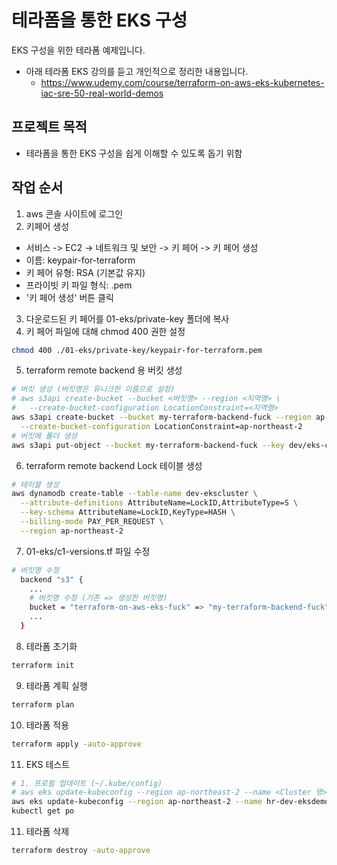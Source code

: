 # 테라폼을 통한 EKS 구성
EKS 구성을 위한 테라폼 예제입니다.
- 아래 테라폼 EKS 강의를 듣고 개인적으로 정리한 내용입니다.
  - https://www.udemy.com/course/terraform-on-aws-eks-kubernetes-iac-sre-50-real-world-demos

## 프로젝트 목적
- 테라폼을 통한 EKS 구성을 쉽게 이해할 수 있도록 돕기 위함

## 작업 순서
1. aws 콘솔 사이트에 로그인
2. 키페어 생성
  - 서비스 -> EC2 -> 네트워크 및 보안 -> 키 페어 -> 키 페어 생성
  - 이름: keypair-for-terraform
  - 키 페어 유형: RSA (기본값 유지)
  - 프라이빗 키 파일 형식: .pem
  - '키 페어 생성' 버튼 클릭
3. 다운로드된 키 페어를 01-eks/private-key 폴더에 복사
4. 키 페어 파일에 대해 chmod 400 권한 설정
```bash
chmod 400 ./01-eks/private-key/keypair-for-terraform.pem
```

5. terraform remote backend 용 버킷 생성
```bash
# 버킷 생성 (버킷명은 유니크한 이름으로 설정)
# aws s3api create-bucket --bucket <버킷명> --region <지역명> \
#   --create-bucket-configuration LocationConstraint=<지역명>
aws s3api create-bucket --bucket my-terraform-backend-fuck --region ap-northeast-2 \
  --create-bucket-configuration LocationConstraint=ap-northeast-2
# 버킷에 폴더 생성
aws s3api put-object --bucket my-terraform-backend-fuck --key dev/eks-cluster/
```
6. terraform remote backend Lock 테이블 생성
```bash
# 테이블 생성
aws dynamodb create-table --table-name dev-ekscluster \
  --attribute-definitions AttributeName=LockID,AttributeType=S \
  --key-schema AttributeName=LockID,KeyType=HASH \
  --billing-mode PAY_PER_REQUEST \
  --region ap-northeast-2
```
7. 01-eks/c1-versions.tf 파일 수정
```bash
# 버킷명 수정
  backend "s3" {
    ...
    # 버킷명 수정 (기존 => 생성한 버킷명)
    bucket = "terraform-on-aws-eks-fuck" => "my-terraform-backend-fuck"
    ...
  }
```
8. 테라폼 초기화
```bash
terraform init
```
9. 테라폼 계획 실행
```bash
terraform plan
```
10. 테라폼 적용
```bash
terraform apply -auto-approve
```
11. EKS 테스트
```bash
# 1. 프로필 업데이트 (~/.kube/config)
# aws eks update-kubeconfig --region ap-northeast-2 --name <Cluster 명>
aws eks update-kubeconfig --region ap-northeast-2 --name hr-dev-eksdemo1
kubectl get po
```
11. 테라폼 삭제
```bash
terraform destroy -auto-approve
```
